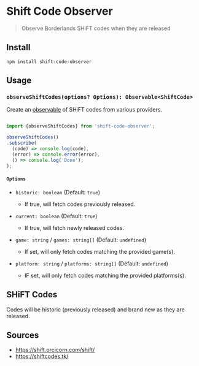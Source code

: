 # Shift Code Observer

> Observe Borderlands SHiFT codes when they are released

## Install

```
npm install shift-code-observer
```

## Usage

### `observeShiftCodes(options? Options): Observable<ShiftCode>`

Create an [observable](https://rxjs-dev.firebaseapp.com/guide/observable) of SHiFT codes from various providers.

```ts

import {observeShiftCodes} from 'shift-code-observer';

observeShiftCodes()
.subscribe(
  (code) => console.log(code),
  (error) => console.error(error),
  () => console.log('Done');
);

```

#### `Options`

- `historic: boolean` (Default: `true`)
    - If true, will fetch codes previously released.

- `current: boolean` (Default: `true`)
    - If true, will fetch newly released codes.

- `game: string` / `games: string[]` (Default: `undefined`)
    - If set, will only fetch codes matching the provided game(s).

- `platform: string` / `platforms: string[]` (Default: `undefined`)
    - IF set, will only fetch codes matching the provided platforms(s).

## SHiFT Codes

Codes will be historic (previously released) and brand new as they are released.

## Sources

- https://shift.orcicorn.com/shift/
- https://shiftcodes.tk/
